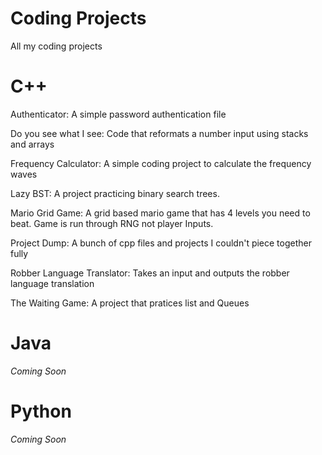 # Coding Projects
 All my coding projects


# C++
Authenticator: A simple password authentication file

Do you see what I see: Code that reformats a number input using stacks and arrays

Frequency Calculator: A simple coding project to calculate the frequency waves

Lazy BST: A project practicing binary search trees.

Mario Grid Game: A grid based mario game that has 4 levels you need to beat. Game is run through RNG not player Inputs.

Project Dump: A bunch of cpp files and projects I couldn't piece together fully

Robber Language Translator: Takes an input and outputs the robber language translation

The Waiting Game: A project that pratices list and Queues


# Java
*Coming Soon*

# Python
*Coming Soon*
